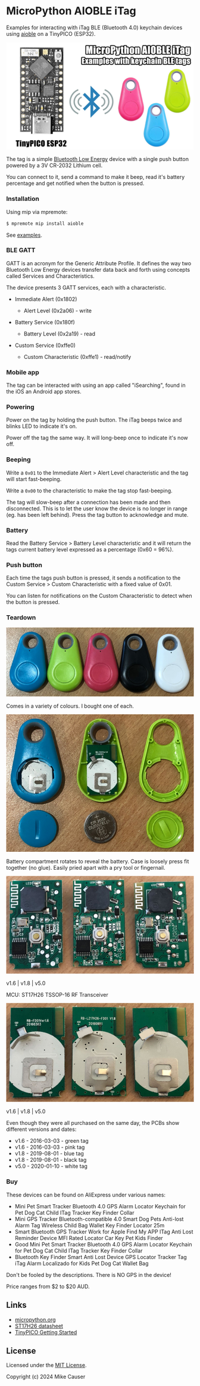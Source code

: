 # MicroPython AIOBLE iTag

Examples for interacting with iTag BLE (Bluetooth 4.0) keychain devices using [aioble](https://github.com/micropython/micropython-lib/blob/master/micropython/bluetooth/aioble/README.md) on a TinyPICO (ESP32).

![thumb](docs/thumb.jpg)

The tag is a simple [Bluetooth Low Energy](https://en.wikipedia.org/wiki/Bluetooth_Low_Energy) device with a single push button powered by a 3V CR-2032 Lithium cell.

You can connect to it, send a command to make it beep, read it's battery percentage and get notified when the button is pressed.

### Installation

Using mip via mpremote:

```bash
$ mpremote mip install aioble
```

See [examples](/examples).

### BLE GATT

GATT is an acronym for the Generic Attribute Profile.
It defines the way two Bluetooth Low Energy devices transfer data back and forth using concepts called Services and Characteristics.

The device presents 3 GATT services, each with a characteristic.

* Immediate Alert (0x1802)
	* Alert Level (0x2a06) - write

* Battery Service (0x180f)
	* Battery Level (0x2a19) - read

* Custom Service (0xffe0)
	* Custom Characteristic (0xffe1) - read/notify

### Mobile app

The tag can be interacted with using an app called "iSearching", found in the iOS an Android app stores.

### Powering

Power on the tag by holding the push button.
The iTag beeps twice and blinks LED to indicate it's on.

Power off the tag the same way.
It will long-beep once to indicate it's now off.

### Beeping

Write a `0x01` to the Immediate Alert > Alert Level characteristic and the tag will start fast-beeping.

Write a `0x00` to the characteristic to make the tag stop fast-beeping.

The tag will slow-beep after a connection has been made and then disconnected.
This is to let the user know the device is no longer in range (eg. has been left behind).
Press the tag button to acknowledge and mute.

### Battery

Read the Battery Service > Battery Level characteristic and it will return the tags current battery level expressed as a percentage (0x60 = 96%).

### Push button

Each time the tags push button is pressed, it sends a notification to the Custom Service > Custom Characteristic with a fixed value of 0x01.

You can listen for notifications on the Custom Characteristic to detect when the button is pressed.

### Teardown

![tag_colours](docs/tag_colours.jpg)

Comes in a variety of colours. I bought one of each.

![inside](docs/inside.jpg)

Battery compartment rotates to reveal the battery.
Case is loosely press fit together (no glue).
Easily pried apart with a pry tool or fingernail.

![pcb_front](docs/pcb_front.jpg)

v1.6 | v1.8 | v5.0

MCU: ST17H26 TSSOP-16 RF Transceiver

![pcb_back](docs/pcb_back.jpg)

v1.6 | v1.8 | v5.0

Even though they were all purchased on the same day, the PCBs show different versions and dates:

* v1.6 - 2016-03-03 - green tag
* v1.6 - 2016-03-03 - pink tag
* v1.8 - 2019-08-01 - blue tag
* v1.8 - 2019-08-01 - black tag
* v5.0 - 2020-01-10 - white tag

### Buy

These devices can be found on AliExpress under various names:

* Mini Pet Smart Tracker Bluetooth 4.0 GPS Alarm Locator Keychain for Pet Dog Cat Child ITag Tracker Key Finder Collar
* Mini GPS Tracker Bluetooth-compatible 4.0 Smart Dog Pets Anti-lost Alarm Tag Wireless Child Bag Wallet Key Finder Locator 25m
* Smart Bluetooth GPS Tracker Work for Apple Find My APP ITag Anti Lost Reminder Device MFI Rated Locator Car Key Pet Kids Finder
* Good Mini Pet Smart Tracker Bluetooth 4.0 GPS Alarm Locator Keychain for Pet Dog Cat Child ITag Tracker Key Finder Collar
* Bluetooth Key Finder Smart Anti Lost Device GPS Locator Tracker Tag iTag Alarm Localizado for Kids Pet Dog Cat Wallet Bag

Don't be fooled by the descriptions. There is NO GPS in the device!

Price ranges from $2 to $20 AUD.

## Links

* [micropython.org](http://micropython.org)
* [ST17H26 datasheet](docs/st17h26.pdf)
* [TinyPICO Getting Started](https://www.tinypico.com/gettingstarted)

## License

Licensed under the [MIT License](http://opensource.org/licenses/MIT).

Copyright (c) 2024 Mike Causer
